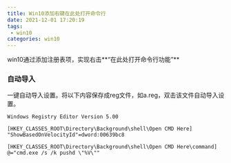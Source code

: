 ```yaml
---
title: Win10添加右键在此处打开命令行
date: 2021-12-01 17:20:19
tags:
 - win10
categories: win10
---
```


win10通过添加注册表项，实现右击**“在此处打开命令行功能”**

### 自动导入

一键自动导入设置。将以下内容保存成reg文件，如a.reg，双击该文件自动导入设置。

<!-- more -->

```
Windows Registry Editor Version 5.00

[HKEY_CLASSES_ROOT\Directory\Background\shell\Open CMD Here]
"ShowBasedOnVelocityId"=dword:00639bc8

[HKEY_CLASSES_ROOT\Directory\Background\shell\Open CMD Here\command]
@="cmd.exe /s /k pushd \"%V\""
```

